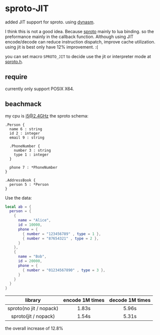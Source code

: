 sproto-JIT
======
added JIT support for sproto. using [dynasm](http://corsix.github.io/dynasm-doc/index.html).

I think this is not a good idea. Because [sproto](https://github.com/cloudwu/sproto) mainly to lua binding. so the preformance mainly in the callback function. Although using JIT encode/decode can reduce instruction dispatch, improve cache utilization. using jit is best only have 12% improvement. :(

you can set macro `SPROTO_JIT` to decide use the jit or interpreter mode at [sproto.h](https://github.com/lvzixun/sproto/blob/master/sproto.h).

## require
currently only support POSIX X64.

## beachmack
my cpu is i5@2.4GHz 
the sproto schema:
```
.Person {
  name 6 : string
  id 2 : integer
  email 9 : string

  .PhoneNumber {
    number 3 : string
    type 1 : integer
  }

  phone 7 : *PhoneNumber
}

.AddressBook {
  person 5 : *Person
}
```
Use the data:
~~~.lua
local ab = {
  person = {
    {
      name = "Alice",
      id = 10000,
      phone = {
        { number = "123456789" , type = 1 },
        { number = "87654321" , type = 2 },
      }
    },
    {
      name = "Bob",
      id = 20000,
      phone = {
        { number = "01234567890" , type = 3 },
      }
    }
  }
}
~~~

| library | encode 1M times | decode 1M times |
|:--------:|:--------------:|:---------------:|
| sproto(no jit / nopack) | 1.83s | 5.96s |
| sproto(jit / nopack) | 1.54s | 5.31s |

the overall increase of 12.8%


